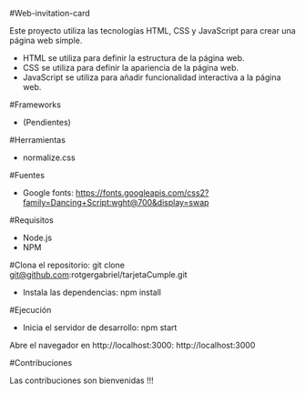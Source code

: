 #Web-invitation-card

Este proyecto utiliza las tecnologías HTML, CSS y JavaScript para crear una página web simple.
- HTML se utiliza para definir la estructura de la página web.
- CSS se utiliza para definir la apariencia de la página web.
- JavaScript se utiliza para añadir funcionalidad interactiva a la página web.

#Frameworks
- (Pendientes)

#Herramientas
- normalize.css

#Fuentes
- Google fonts: https://fonts.googleapis.com/css2?family=Dancing+Script:wght@700&display=swap

#Requisitos
- Node.js
- NPM

#Clona el repositorio:
git clone git@github.com:rotgergabriel/tarjetaCumple.git
- Instala las dependencias:
npm install

#Ejecución
- Inicia el servidor de desarrollo:
npm start

Abre el navegador en http://localhost:3000: http://localhost:3000

#Contribuciones

Las contribuciones son bienvenidas !!!
